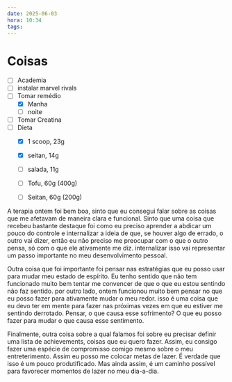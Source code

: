 ```yaml
---
date: 2025-06-03
hora: 10:34
tags:
---
```





# Coisas
- [ ] Academia
- [ ] instalar marvel rivals
- [ ] Tomar remédio
	- [x] Manha
	- [ ] noite
- [ ] Tomar Creatina
- [ ] Dieta
	- [x] 1 scoop, 23g
	- [x] seitan, 14g
	- [ ] salada, 11g
	- [ ] Tofu, 60g (400g)
	- [ ] Seitan, 60g (200g)


A terapia ontem foi bem boa, sinto que eu consegui falar sobre as coisas que me afetavam de maneira clara e funcional. Sinto que uma coisa que recebeu bastante destaque foi como eu preciso aprender a abdicar um pouco do controle e internalizar a ideia de que, se houver algo de errado, o outro vai dizer, então eu não preciso me preocupar com o que o outro pensa, só com o que ele ativamente me diz. internalizar isso vai representar um passo importante no meu desenvolvimento pessoal. 

Outra coisa que foi importante foi pensar nas estratégias que eu posso usar para mudar meu estado de espírito. Eu tenho sentido que não tem funcionado muito bem tentar me convencer de que o que eu estou sentindo não faz sentido. por outro lado, ontem funcionou muito bem pensar no que eu posso fazer para ativamente mudar o meu redor. isso é uma coisa que eu devo ter em mente para fazer nas próximas vezes em que eu estiver me sentindo derrotado. Pensar, o que causa esse sofrimento? O que eu posso fazer para mudar o que causa esse sentimento. 

Finalmente, outra coisa sobre a qual falamos foi sobre eu precisar definir uma lista de achievements, coisas que eu quero fazer. Assim, eu consigo fazer uma espécie de compromisso comigo mesmo sobre o meu entreterimento. Assim eu posso me colocar metas de lazer. É verdade que isso é um pouco produtificado. Mas ainda assim, é um caminho possível para favorecer momentos de lazer no meu dia-a-dia.